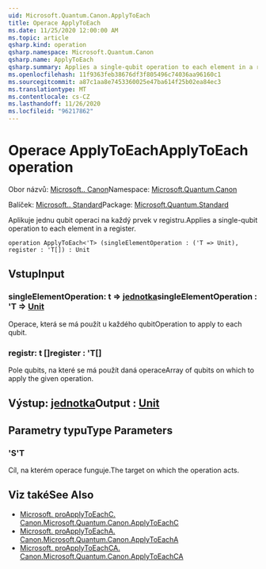 ```yaml
---
uid: Microsoft.Quantum.Canon.ApplyToEach
title: Operace ApplyToEach
ms.date: 11/25/2020 12:00:00 AM
ms.topic: article
qsharp.kind: operation
qsharp.namespace: Microsoft.Quantum.Canon
qsharp.name: ApplyToEach
qsharp.summary: Applies a single-qubit operation to each element in a register.
ms.openlocfilehash: 11f9363feb38676df3f805496c74036aa96160c1
ms.sourcegitcommit: a87c1aa8e7453360025e47ba614f25b02ea84ec3
ms.translationtype: MT
ms.contentlocale: cs-CZ
ms.lasthandoff: 11/26/2020
ms.locfileid: "96217862"
---
```

# <a name="applytoeach-operation"></a><span data-ttu-id="8019e-102">Operace ApplyToEach</span><span class="sxs-lookup"><span data-stu-id="8019e-102">ApplyToEach operation</span></span>

<span data-ttu-id="8019e-103">Obor názvů: [Microsoft.. Canon](xref:Microsoft.Quantum.Canon)</span><span class="sxs-lookup"><span data-stu-id="8019e-103">Namespace: [Microsoft.Quantum.Canon](xref:Microsoft.Quantum.Canon)</span></span>

<span data-ttu-id="8019e-104">Balíček: [Microsoft.. Standard](https://nuget.org/packages/Microsoft.Quantum.Standard)</span><span class="sxs-lookup"><span data-stu-id="8019e-104">Package: [Microsoft.Quantum.Standard](https://nuget.org/packages/Microsoft.Quantum.Standard)</span></span>


<span data-ttu-id="8019e-105">Aplikuje jednu qubit operaci na každý prvek v registru.</span><span class="sxs-lookup"><span data-stu-id="8019e-105">Applies a single-qubit operation to each element in a register.</span></span>

```qsharp
operation ApplyToEach<'T> (singleElementOperation : ('T => Unit), register : 'T[]) : Unit
```


## <a name="input"></a><span data-ttu-id="8019e-106">Vstup</span><span class="sxs-lookup"><span data-stu-id="8019e-106">Input</span></span>

### <a name="singleelementoperation--t--unit"></a><span data-ttu-id="8019e-107">singleElementOperation: t => [jednotka](xref:microsoft.quantum.lang-ref.unit)</span><span class="sxs-lookup"><span data-stu-id="8019e-107">singleElementOperation : 'T => [Unit](xref:microsoft.quantum.lang-ref.unit)</span></span> 

<span data-ttu-id="8019e-108">Operace, která se má použít u každého qubit</span><span class="sxs-lookup"><span data-stu-id="8019e-108">Operation to apply to each qubit.</span></span>


### <a name="register--t"></a><span data-ttu-id="8019e-109">registr: t []</span><span class="sxs-lookup"><span data-stu-id="8019e-109">register : 'T[]</span></span>

<span data-ttu-id="8019e-110">Pole qubits, na které se má použít daná operace</span><span class="sxs-lookup"><span data-stu-id="8019e-110">Array of qubits on which to apply the given operation.</span></span>



## <a name="output--unit"></a><span data-ttu-id="8019e-111">Výstup: [jednotka](xref:microsoft.quantum.lang-ref.unit)</span><span class="sxs-lookup"><span data-stu-id="8019e-111">Output : [Unit](xref:microsoft.quantum.lang-ref.unit)</span></span>



## <a name="type-parameters"></a><span data-ttu-id="8019e-112">Parametry typu</span><span class="sxs-lookup"><span data-stu-id="8019e-112">Type Parameters</span></span>

### <a name="t"></a><span data-ttu-id="8019e-113">'S</span><span class="sxs-lookup"><span data-stu-id="8019e-113">'T</span></span>

<span data-ttu-id="8019e-114">Cíl, na kterém operace funguje.</span><span class="sxs-lookup"><span data-stu-id="8019e-114">The target on which the operation acts.</span></span>

## <a name="see-also"></a><span data-ttu-id="8019e-115">Viz také</span><span class="sxs-lookup"><span data-stu-id="8019e-115">See Also</span></span>

- [<span data-ttu-id="8019e-116">Microsoft. proApplyToEachC. Canon.</span><span class="sxs-lookup"><span data-stu-id="8019e-116">Microsoft.Quantum.Canon.ApplyToEachC</span></span>](xref:Microsoft.Quantum.Canon.ApplyToEachC)
- [<span data-ttu-id="8019e-117">Microsoft. proApplyToEachA. Canon.</span><span class="sxs-lookup"><span data-stu-id="8019e-117">Microsoft.Quantum.Canon.ApplyToEachA</span></span>](xref:Microsoft.Quantum.Canon.ApplyToEachA)
- [<span data-ttu-id="8019e-118">Microsoft. proApplyToEachCA. Canon.</span><span class="sxs-lookup"><span data-stu-id="8019e-118">Microsoft.Quantum.Canon.ApplyToEachCA</span></span>](xref:Microsoft.Quantum.Canon.ApplyToEachCA)